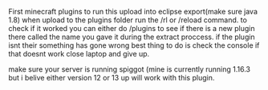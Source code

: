 First minecraft plugins to run this upload into eclipse export(make sure java 1.8) when upload to the plugins folder run the /rl or /reload command.
to check if it worked you can either do /plugins to see if there is a new plugin there called the name you gave it during the extract proccess.
if the plugin isnt their something has gone wrong best thing to do is check the console if that doesnt work close laptop and give up.

make sure your server is running spiggot (mine is currently running 1.16.3 but i belive either version 12 or 13 up will work with this plugin.
